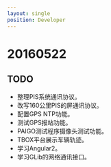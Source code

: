 ```yaml
---
layout: single
position: Developer
---
```

# 20160522

## TODO

* 整理PIS系统通讯协议。
* 改写160公里PIS的屏通讯协议。
* 配置GPS NTP功能。
* 测试GPS报站功能。
* PAIGO测试程序摄像头测试功能。
* TBOX平台展示车辆轨迹。
* 学习Angular2。
* 学习GLib的网络通讯接口。

